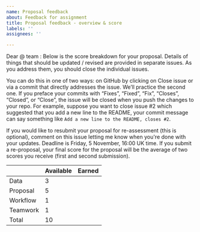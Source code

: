 ```yaml
---
name: Proposal feedback
about: Feedback for assignment
title: Proposal feedback - overview & score
labels: ''
assignees: ''

---
```


Dear @ team : Below is the score breakdown for your proposal. Details of things that should be updated / revised are provided in separate issues. As you address them, you should close the individual issues. 

You can do this in one of two ways: on GitHub by clicking on Close issue or via a commit that directly addresses the issue. We’ll practice the second one. If you preface your commits with “Fixes”, “Fixed”, “Fix”, “Closes”, “Closed”, or “Close”, the issue will be closed when you push the changes to your repo. For example, suppose you want to close issue #2 which suggested that you add a new line to the README, your commit message can say something like `Add a new line to the README, closes #2`.

If you would like to resubmit your proposal for re-assessment (this is optional), comment on this issue letting me know when you're done with your updates. Deadline is Friday, 5 November, 16:00 UK time. If you submit a re-proposal, your final score for the proposal will be the average of two scores you receive (first and second submission).


|           | Available | Earned |
|-----------|-----------|--------|
| Data      |      3    |        |
| Proposal  |      5    |        |
| Workflow  |      1    |        |
| Teamwork  |      1    |        |
| Total     |     10    |        |
